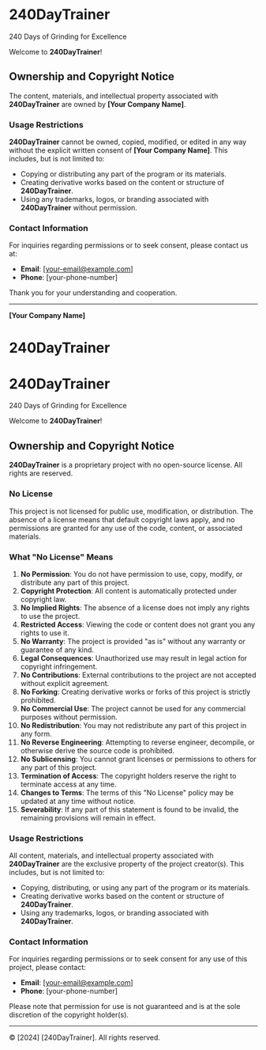 # 240DayTrainer
240 Days of Grinding for Excellence

Welcome to **240DayTrainer**! 

## Ownership and Copyright Notice

The content, materials, and intellectual property associated with **240DayTrainer** are owned by **[Your Company Name]**. 

### Usage Restrictions

**240DayTrainer** cannot be owned, copied, modified, or edited in any way without the explicit written consent of **[Your Company Name]**. This includes, but is not limited to:

- Copying or distributing any part of the program or its materials.
- Creating derivative works based on the content or structure of **240DayTrainer**.
- Using any trademarks, logos, or branding associated with **240DayTrainer** without permission.

### Contact Information

For inquiries regarding permissions or to seek consent, please contact us at:

- **Email**: [your-email@example.com]
- **Phone**: [your-phone-number]

Thank you for your understanding and cooperation.

---

**[Your Company Name]**
# 240DayTrainer










# 240DayTrainer
240 Days of Grinding for Excellence

Welcome to **240DayTrainer**!

## Ownership and Copyright Notice

**240DayTrainer** is a proprietary project with no open-source license. All rights are reserved.

### No License

This project is not licensed for public use, modification, or distribution. The absence of a license means that default copyright laws apply, and no permissions are granted for any use of the code, content, or associated materials.

### What "No License" Means

1. **No Permission**: You do not have permission to use, copy, modify, or distribute any part of this project.
2. **Copyright Protection**: All content is automatically protected under copyright law.
3. **No Implied Rights**: The absence of a license does not imply any rights to use the project.
4. **Restricted Access**: Viewing the code or content does not grant you any rights to use it.
5. **No Warranty**: The project is provided "as is" without any warranty or guarantee of any kind.
6. **Legal Consequences**: Unauthorized use may result in legal action for copyright infringement.
7. **No Contributions**: External contributions to the project are not accepted without explicit agreement.
8. **No Forking**: Creating derivative works or forks of this project is strictly prohibited.
9. **No Commercial Use**: The project cannot be used for any commercial purposes without permission.
10. **No Redistribution**: You may not redistribute any part of this project in any form.
11. **No Reverse Engineering**: Attempting to reverse engineer, decompile, or otherwise derive the source code is prohibited.
12. **No Sublicensing**: You cannot grant licenses or permissions to others for any part of this project.
13. **Termination of Access**: The copyright holders reserve the right to terminate access at any time.
14. **Changes to Terms**: The terms of this "No License" policy may be updated at any time without notice.
15. **Severability**: If any part of this statement is found to be invalid, the remaining provisions will remain in effect.

### Usage Restrictions

All content, materials, and intellectual property associated with **240DayTrainer** are the exclusive property of the project creator(s). This includes, but is not limited to:

- Copying, distributing, or using any part of the program or its materials.
- Creating derivative works based on the content or structure of **240DayTrainer**.
- Using any trademarks, logos, or branding associated with **240DayTrainer**.

### Contact Information

For inquiries regarding permissions or to seek consent for any use of this project, please contact:

- **Email**: [your-email@example.com]
- **Phone**: [your-phone-number]

Please note that permission for use is not guaranteed and is at the sole discretion of the copyright holder(s).

---

© [2024] [240DayTrainer]. All rights reserved.
